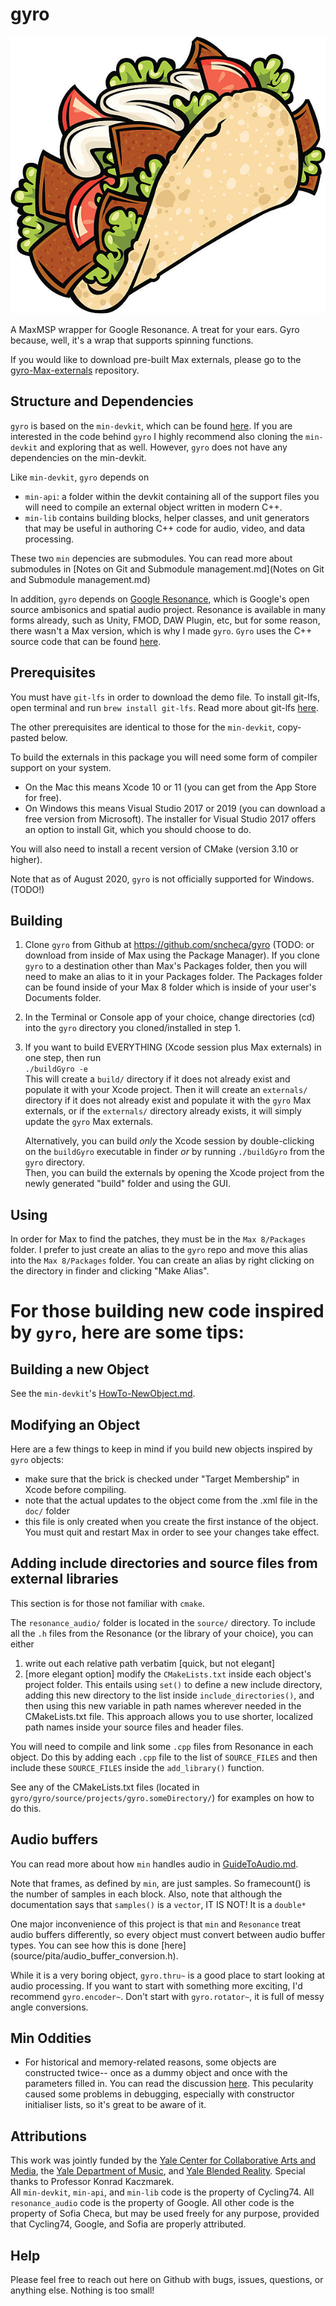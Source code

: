 # gyro

![](gyro_logo.jpg)

A MaxMSP wrapper for Google Resonance. A treat for your ears. Gyro because, well, it's a wrap that supports spinning functions. 

If you would like to download pre-built Max externals, please go to the [gyro-Max-externals](https://github.com/sncheca/gyro-Max-externals/releases/tag/v0.1.0) repository.

## Structure and Dependencies
`gyro` is based on the `min-devkit`, which can be found [here](https://github.com/Cycling74/min-devkit). If you are interested in the code behind `gyro` I highly recommend also cloning the `min-devkit` and exploring that as well. However, `gyro` does not have any dependencies on the min-devkit. 

Like `min-devkit`, `gyro` depends on  

* `min-api`: a folder within the devkit containing all of the support files you will need to compile an external object written in modern C++.
*  `min-lib` contains building blocks, helper classes, and unit generators that may be useful in authoring C++ code for audio, video, and data processing.

These two `min` depencies are submodules. You can read more about submodules in [Notes on Git and Submodule management.md](Notes on Git and Submodule management.md)

In addition, `gyro` depends on [Google Resonance](https://resonance-audio.github.io/resonance-audio/), which is Google's open source ambisonics and spatial audio project. Resonance is available in many forms already, such as Unity, FMOD, DAW Plugin, etc, but for some reason, there wasn't a Max version, which is why I made `gyro`. `Gyro` uses the C++ source code that can be found [here](https://github.com/resonance-audio/resonance-audio). 

## Prerequisites
You must have `git-lfs` in order to download the demo file. To install git-lfs, open terminal and run `brew install git-lfs`. Read more about git-lfs [here](https://docs.github.com/en/github/managing-large-files/versioning-large-files).

The other prerequisites are identical to those for the `min-devkit`, copy-pasted below. 

To build the externals in this package you will need some form of compiler support on your system.

* On the Mac this means Xcode 10 or 11 (you can get from the App Store for free).
* On Windows this means Visual Studio 2017 or 2019 (you can download a free version from Microsoft). The installer for Visual Studio 2017 offers an option to install Git, which you should choose to do.  

You will also need to install a recent version of CMake (version 3.10 or higher).

Note that as of August 2020, `gyro` is not officially supported for Windows. (TODO!)

## Building
1. Clone `gyro` from Github at https://github.com/sncheca/gyro (TODO: or download from inside of Max using the Package Manager). If you clone `gyro` to a destination other than Max's Packages folder, then you will need to make an alias to it in your Packages folder. The Packages folder can be found inside of your Max 8 folder which is inside of your user's Documents folder.
2. In the Terminal or Console app of your choice, change directories (cd) into the `gyro` directory you cloned/installed in step 1. 
3. If you want to build EVERYTHING (Xcode session plus Max externals) in one step, then run  
`./buildGyro -e`  
This will create a `build/` directory if it does not already exist and populate it with your Xcode project. Then it will create an `externals/` directory if it does not already exist and populate it with the `gyro` Max externals, or if the `externals/` directory already exists, it will simply update the `gyro` Max externals.  

	Alternatively, you can build _only_ the Xcode session by double-clicking on the `buildGyro` executable in finder _or_ by running 
`./buildGyro` from the `gyro` directory.  
Then, you can build the externals by opening the Xcode project from the newly generated "build" folder and using the GUI.

## Using
In order for Max to find the patches, they must be in the `Max 8/Packages` folder.
I prefer to just create an alias to the `gyro` repo and move this alias into the `Max 8/Packages` folder. You can create an alias by right clicking on the directory in finder and clicking "Make Alias".

# For those building new code inspired by `gyro`, here are some tips:

## Building a new Object
See the `min-devkit`'s [HowTo-NewObject.md](https://github.com/Cycling74/min-devkit/blob/master/HowTo-NewObject.md).
 
## Modifying an Object
Here are a few things to keep in mind if you build new objects inspired by `gyro` objects:

- make sure that the brick is checked under "Target Membership" in Xcode before compiling. 
- note that the actual updates to the object come from the .xml file in the `doc/` folder
- this file is only created when you create the first instance of the object. You must quit and restart Max in order to see your changes take effect. 


## Adding include directories and source files from external libraries
This section is for those not familiar with `cmake`.  

The `resonance_audio/` folder is located in the `source/` directory. To include all the `.h` files from the Resonance (or the library of your choice), you can either  
1. write out each relative path verbatim [quick, but not elegant]  
2. [more elegant option] modify the `CMakeLists.txt` inside each object's project folder. This entails using `set()` to define a new include directory, adding this new directory to the list inside `include_directories()`, and then using this new variable in path names wherever needed in the CMakeLists.txt file. This approach allows you to use shorter, localized path names inside your source files and header files. 

You will need to compile and link some `.cpp` files from Resonance in each object. Do this by adding each `.cpp` file to the list of `SOURCE_FILES` and then include these `SOURCE_FILES` inside the `add_library()` function.  

See any of the CMakeLists.txt files (located in `gyro/gyro/source/projects/gyro.someDirectory/`) for examples on how to do this. 

## Audio buffers
You can read more about how `min` handles audio in [GuideToAudio.md](source/min-api/doc/GuideToAudio.md).

Note that frames, as defined by `min`, are just samples. So framecount() is the number of samples in each block. 
Also, note that although the documentation says that `samples()` is a `vector`, IT IS NOT! It is a `double*`

One major inconvenience of this project is that `min` and `Resonance` treat audio buffers differently, so every object must convert between audio buffer types. You can see how this is done [here] (source/pita/audio_buffer_conversion.h).

While it is a very boring object, `gyro.thru~` is a good place to start looking at audio processing. If you want to start with something more exciting, I'd recommend `gyro.encoder~`. Don't start with `gyro.rotator~`, it is full of messy angle conversions. 

## Min Oddities
- For historical and memory-related reasons, some objects are constructed twice-- once as a dummy object and once with the parameters filled in. You can read the discussion [here](https://github.com/Cycling74/min-devkit/issues/106). This pecularity caused some problems in debugging, especially with constructor initialiser lists, so it's great to be aware of it.  


## Attributions
This work was jointly funded by the [Yale Center for Collaborative Arts and Media](https://ccam.yale.edu/), the [Yale Department of Music](https://yalemusic.yale.edu/), and [Yale Blended Reality](https://blendedreality.yale.edu/). Special thanks to Professor Konrad Kaczmarek.  
All `min-devkit`, `min-api`, and `min-lib` code is the property of Cycling74. All `resonance_audio` code is the property of Google. All other code is the property of Sofia Checa, but may be used freely for any purpose, provided that Cycling74, Google, and Sofia are properly attributed. 

## Help
Please feel free to reach out here on Github with bugs, issues, questions, or anything else. Nothing is too small!
